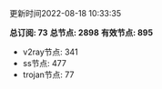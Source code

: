 更新时间2022-08-18 10:33:35

**总订阅: 73**
**总节点: 2898**
**有效节点: 895**
- v2ray节点: 341
- ss节点: 477
- trojan节点: 77
